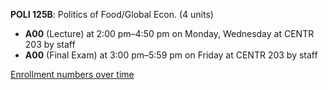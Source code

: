 **POLI 125B**: Politics of Food/Global Econ. (4 units)

- **A00** (Lecture) at 2:00 pm–4:50 pm on Monday, Wednesday at CENTR 203 by staff
- **A00** (Final Exam) at 3:00 pm–5:59 pm on Friday at CENTR 203 by staff

[Enrollment numbers over time](./POLI125B.tsv)
